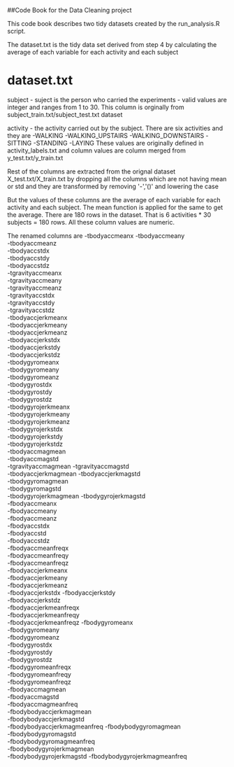 ##Code Book for the Data Cleaning project

This code book describes two tidy datasets created by the run_analysis.R script. 

The dataset.txt is the tidy data set derived from step 4 by calculating the average of each variable for each activity and each subject

dataset.txt
============

subject - suject is the person who carried the experiments - valid values are integer and ranges from 1 to 30. 
This column is orginally from subject_train.txt/subject_test.txt dataset                      

activity - the activity carried out by the subject. There are six activities and they are 
-WALKING
-WALKING_UPSTAIRS
-WALKING_DOWNSTAIRS
-SITTING
-STANDING
-LAYING
These values are originally defined in activity_labels.txt and column values are column merged from y_test.txt/y_train.txt

Rest of the columns are extracted from the orignal dataset X_test.txt/X_train.txt by dropping all the columns 
which are not having mean or std and they are transformed by removing '-','()' and lowering the case

But the values of these columns are the average of each variable for each activity and each subject. 
The mean function is applied for the same to get the average.
There are 180 rows in the dataset. That is 6 activities * 30 subjects = 180 rows. 
All these column values are numeric.

The renamed columns are
-tbodyaccmeanx
-tbodyaccmeany               
-tbodyaccmeanz            
-tbodyaccstdx                
-tbodyaccstdy                 
-tbodyaccstdz                
-tgravityaccmeanx             
-tgravityaccmeany            
-tgravityaccmeanz            
-tgravityaccstdx             
-tgravityaccstdy             
-tgravityaccstdz             
-tbodyaccjerkmeanx           
-tbodyaccjerkmeany          
-tbodyaccjerkmeanz           
-tbodyaccjerkstdx            
-tbodyaccjerkstdy            
-tbodyaccjerkstdz            
-tbodygyromeanx              
-tbodygyromeany              
-tbodygyromeanz              
-tbodygyrostdx               
-tbodygyrostdy                
-tbodygyrostdz               
-tbodygyrojerkmeanx          
-tbodygyrojerkmeany          
-tbodygyrojerkmeanz           
-tbodygyrojerkstdx           
-tbodygyrojerkstdy            
-tbodygyrojerkstdz           
-tbodyaccmagmean             
-tbodyaccmagstd              
-tgravityaccmagmean
-tgravityaccmagstd           
-tbodyaccjerkmagmean
-tbodyaccjerkmagstd          
-tbodygyromagmean            
-tbodygyromagstd             
-tbodygyrojerkmagmean
-tbodygyrojerkmagstd         
-fbodyaccmeanx            
-fbodyaccmeany               
-fbodyaccmeanz               
-fbodyaccstdx                
-fbodyaccstd                 
-fbodyaccstdz                
-fbodyaccmeanfreqx          
-fbodyaccmeanfreqy           
-fbodyaccmeanfreqz            
-fbodyaccjerkmeanx           
-fbodyaccjerkmeany            
-fbodyaccjerkmeanz           
-fbodyaccjerkstdx
-fbodyaccjerkstdy            
-fbodyaccjerkstdz             
-fbodyaccjerkmeanfreqx       
-fbodyaccjerkmeanfreqy        
-fbodyaccjerkmeanfreqz
-fbodygyromeanx               
-fbodygyromeany              
-fbodygyromeanz               
-fbodygyrostdx               
-fbodygyrostdy                
-fbodygyrostdz           
-fbodygyromeanfreqx           
-fbodygyromeanfreqy          
-fbodygyromeanfreqz           
-fbodyaccmagmean             
-fbodyaccmagstd           
-fbodyaccmagmeanfreq      
-fbodybodyaccjerkmagmean      
-fbodybodyaccjerkmagstd  
-fbodybodyaccjerkmagmeanfreq
-fbodybodygyromagmean        
-fbodybodygyromagstd     
-fbodybodygyromagmeanfreq    
-fbodybodygyrojerkmagmean    
-fbodybodygyrojerkmagstd 
-fbodybodygyrojerkmagmeanfreq

